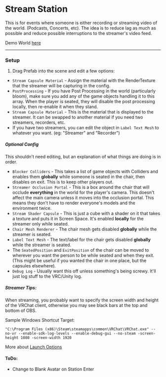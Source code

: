 # Stream Station
This is for events where someone is either recording or streaming video of the world. (Podcasts, Concerts, etc). The idea is to reduce lag as much as possible and reduce possible interruptions to the streamer's video feed.

Demo World [here](https://vrchat.com/home/launch?worldId=wrld_ef6e6776-a6e6-445a-9325-5128929a86ed&instanceId=0)

---

### Setup

1. Drag Prefab into the scene and edit a few options:
 * `Stream Capsule Material` - Assign the material with the RenderTexture that the streamer will be capturing in the config.
 * `PostProcessing` - If you have Post Processing in the world (particularly bloom), make sure you add any of the game objects handling it to this array.  When the player is seated, they will disable the post processing locally, then re-enable it when they stand.
 * `Stream Capsule Material` - This is the material that is displayed to the streamer.  It can be swapped to another material if you need two streamers, recorders, etc.
 * If you have two streamers, you can edit the object in `Label Text Mesh` to whatever you want. (eg: "Streamer" and "Recorder")

##### Optional Config
This shouldn't need editing, but an explanation of what things are doing is in order.

* `Blocker Colliders` - This takes a list of game objects with Colliders and enables them **globally** while someone is seated in the chair, then disables on exit.  This is to keep other players out.
* `Streamer Occlusion Portal` - This is a box around the chair that will occlude **everything** in the world for the player's camera. This doesn't affect the main camera unless it moves into the occlusion portal.  This means they don't have to render everyone's models and the environment twice.
* `Stream Shader Capsule` - This is just a cube with a shader on it that takes a texture and puts it in Screen Space. It's enabled **locally** for the streamer only while seated.
* `Chair Mesh Renderer` - The chair mesh gets disabled **globally** while the streamer is seated.
* `Label Text Mesh` - The text/label for the chair gets disabled **globally** while the streamer is seated.
* The `SeatedPosition` and `ExitPosition` of the chair can be moved to wherever you want the person to be while seated and when they exit. (This might be useful if you wanted the chair in one place, but the capsules elsewhere).
* `Debug Log` - Usually want this off unless something's being screwy. It'll just log stuff to the VRC/Unity log.

##### Streamer Tips:

When streaming, you probably want to specify the screen width and height of the VRChat client, otherwise you may see black bars at the top and bottom of OBS.

Sample Windows Shortcut Target:
```
"C:\Program Files (x86)\Steam\steamapps\common\VRChat\VRChat.exe" --no-vr --enable-sdk-log-levels --enable-debug-gui --no-steam -screen-height 1080 -screen-width 1920
```
More about [Launch Options](https://docs.vrchat.com/docs/launch-options)

#### ToDo:

* Change to Blank Avatar on Station Enter
